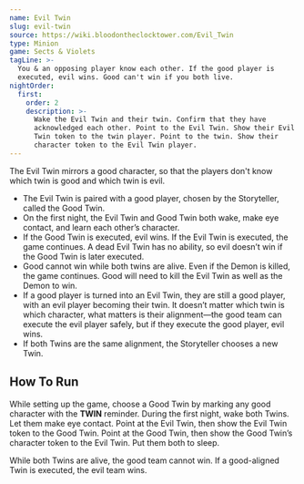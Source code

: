 ```yaml
---
name: Evil Twin
slug: evil-twin
source: https://wiki.bloodontheclocktower.com/Evil_Twin
type: Minion
game: Sects & Violets
tagLine: >-
  You & an opposing player know each other. If the good player is
  executed, evil wins. Good can't win if you both live.
nightOrder:
  first:
    order: 2
    description: >-
      Wake the Evil Twin and their twin. Confirm that they have
      acknowledged each other. Point to the Evil Twin. Show their Evil
      Twin token to the twin player. Point to the twin. Show their
      character token to the Evil Twin player.
---
```


The Evil Twin mirrors a good character, so that the players don't know
which twin is good and which twin is evil.

- The Evil Twin is paired with a good player, chosen by the Storyteller,
  called the Good Twin.
- On the first night, the Evil Twin and Good Twin both wake, make eye
  contact, and learn each other’s character.
- If the Good Twin is executed, evil wins. If the Evil Twin is executed,
  the game continues. A dead Evil Twin has no ability, so evil doesn’t
  win if the Good Twin is later executed.
- Good cannot win while both twins are alive. Even if the Demon is
  killed, the game continues. Good will need to kill the Evil Twin as
  well as the Demon to win.
- If a good player is turned into an Evil Twin, they are still a good
  player, with an evil player becoming their twin. It doesn’t matter
  which twin is which character, what matters is their alignment—the
  good team can execute the evil player safely, but if they execute the
  good player, evil wins.
- If both Twins are the same alignment, the Storyteller chooses a new
  Twin.

## How To Run

While setting up the game, choose a Good Twin by marking any good
character with the **TWIN** reminder. During the first night, wake both
Twins. Let them make eye contact. Point at the Evil Twin, then show the
Evil Twin token to the Good Twin. Point at the Good Twin, then show the
Good Twin’s character token to the Evil Twin. Put them both to sleep.

While both Twins are alive, the good team cannot win. If a good-aligned
Twin is executed, the evil team wins.
